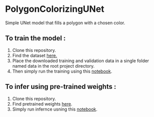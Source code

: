 # PolygonColorizingUNet
Simple UNet model that fills a polygon with a chosen color.
## To train the model :
1. Clone this repository.
2. Find the dataset [here.](https://drive.google.com/open?id=1QXLgo3ZfQPorGwhYVmZUEWO_sU3i1pHM)
3. Place the downloaded training and validation data in a single folder named data in the root project directory.
4. Then simply run the training using this [notebook](https://github.com/harish-jhr/PolygonColorizingUNet/blob/main/notebooks/train.ipynb).
## To infer using pre-trained weights :
1. Clone this repository.
2. Find pretrained weights [here](https://huggingface.co/Harish-JHR/PolygonColorizingUNet).
3. Simply run infernce usning this [notebook](https://github.com/harish-jhr/PolygonColorizingUNet/blob/main/notebooks/inference.ipynb).
